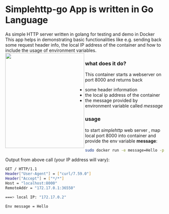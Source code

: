 # Simplehttp-go App is written in Go Language 
As simple HTTP server written in golang for testing and demo in Docker
This app helps in demonstrating basic functionalities like e.g. sending back some request header info, the local IP address of the container and how to include the usage of environment variables.
 <img src="https://miro.medium.com/max/3200/1*g5TEj1R0X0CzTgvielr0Yw.png" width="250"  height="300"  align="left">
### what does it do?

This container starts a webserver on port 8000 and returns back 
- some header information
- the local ip address of the container
- the message provided by environment variable called _message_  

### usage

to start _simplehttp_ web server , map local port 8000 into container and provide the env variable **message**:  
```bash
sudo docker run -e message=Hello -p 8000:8000 simplehttp
```  

Output from above call (your IP address will vary):  
```bash
GET / HTTP/1.1
Header["User-Agent"] = ["curl/7.59.0"]
Header["Accept"] = ["*/*"]
Host = "localhost:8000"
RemoteAddr = "172.17.0.1:36550"

===> local IP: "172.17.0.2"

Env message = Hello

```
